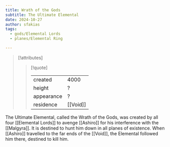 ```yaml
---
title: Wrath of the Gods
subtitle: The Ultimate Elemental
date: 2024-10-27
author: sfakias
tags:
  - gods/Elemental Lords
  - planes/Elemental Ring

---
```

> [!attributes]
> 
> > [!quote]
> >
> > | | |
> > | --- | --- |
> > | created | 4000 |
> > | height | ? |
> > | appearance | ? |
> > | residence | [[Void]] |

The Ultimate Elemental, called the Wrath of the Gods, was created by all four [[Elemental Lords]] to avenge [[Ashiro]] for his interference with the [[Malgyra]]. It is destined to hunt him down in all planes of existence. When [[Ashiro]] travelled to the far ends of the [[Void]], the Elemental followed him there, destined to kill him.